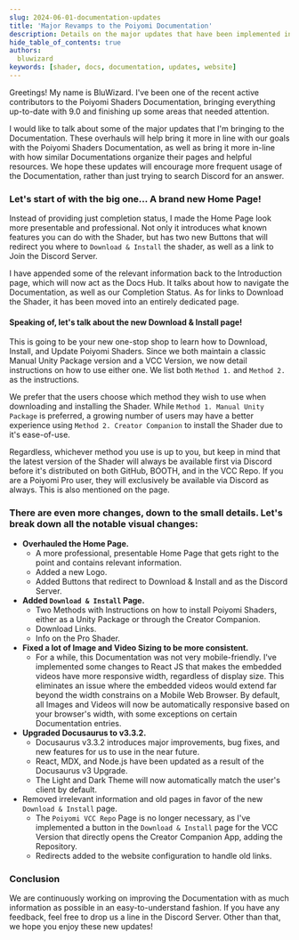 ```yaml
---
slug: 2024-06-01-documentation-updates
title: 'Major Revamps to the Poiyomi Documentation'
description: Details on the major updates that have been implemented in the Poiyomi Documentation
hide_table_of_contents: true
authors:
  bluwizard
keywords: [shader, docs, documentation, updates, website]
---
```


Greetings! My name is BluWizard. I've been one of the recent active contributors to the Poiyomi Shaders Documentation, bringing everything up-to-date with 9.0 and finishing up some areas that needed attention.

I would like to talk about some of the major updates that I'm bringing to the Documentation. These overhauls will help bring it more in line with our goals with the Poiyomi Shaders Documentation, as well as bring it more in-line with how similar Documentations organize their pages and helpful resources. We hope these updates will encourage more frequent usage of the Documentation, rather than just trying to search Discord for an answer.

### Let's start of with the big one... A brand new Home Page!

Instead of providing just completion status, I made the Home Page look more presentable and professional. Not only it introduces what known features you can do with the Shader, but has two new Buttons that will redirect you where to `Download & Install` the shader, as well as a link to Join the Discord Server.

I have appended some of the relevant information back to the Introduction page, which will now act as the Docs Hub. It talks about how to navigate the Documentation, as well as our Completion Status. As for links to Download the Shader, it has been moved into an entirely dedicated page.

#### Speaking of, let's talk about the new Download & Install page!

This is going to be your new one-stop shop to learn how to Download, Install, and Update Poiyomi Shaders. Since we both maintain a classic Manual Unity Package version and a VCC Version, we now detail instructions on how to use either one. We list both `Method 1.` and `Method 2.` as the instructions.

We prefer that the users choose which method they wish to use when downloading and installing the Shader. While `Method 1. Manual Unity Package` is preferred, a growing number of users may have a better experience using `Method 2. Creator Companion` to install the Shader due to it's ease-of-use.

Regardless, whichever method you use is up to you, but keep in mind that the latest version of the Shader will always be available first via Discord before it's distributed on both GitHub, BOOTH, and in the VCC Repo. If you are a Poiyomi Pro user, they will exclusively be available via Discord as always. This is also mentioned on the page.

### There are even more changes, down to the small details. Let's break down all the notable visual changes:
- **Overhauled the Home Page.**
    - A more professional, presentable Home Page that gets right to the point and contains relevant information.
    - Added a new Logo.
    - Added Buttons that redirect to Download & Install and as the Discord Server.
- **Added `Download & Install` Page.**
    - Two Methods with Instructions on how to install Poiyomi Shaders, either as a Unity Package or through the Creator Companion.
    - Download Links.
    - Info on the Pro Shader.
- **Fixed a lot of Image and Video Sizing to be more consistent.**
    - For a while, this Documentation was not very mobile-friendly. I've implemented some changes to React JS that makes the embedded videos have more responsive width, regardless of display size. This eliminates an issue where the embedded videos would extend far beyond the width constrains on a Mobile Web Browser. By default, all Images and Videos will now be automatically responsive based on your browser's width, with some exceptions on certain Documentation entries.
- **Upgraded Docusaurus to v3.3.2.**
    - Docusaurus v3.3.2 introduces major improvements, bug fixes, and new features for us to use in the near future.
    - React, MDX, and Node.js have been updated as a result of the Docusaurus v3 Upgrade.
    - The Light and Dark Theme will now automatically match the user's client by default.
- Removed irrelevant information and old pages in favor of the new `Download & Install` page.
    - The `Poiyomi VCC Repo` Page is no longer necessary, as I've implemented a button in the `Download & Install` page for the VCC Version that directly opens the Creator Companion App, adding the Repository.
    - Redirects added to the website configuration to handle old links.

### Conclusion

We are continuously working on improving the Documentation with as much information as possible in an easy-to-understand fashion. If you have any feedback, feel free to drop us a line in the Discord Server. Other than that, we hope you enjoy these new updates!